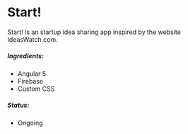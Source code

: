 # Start!

Start! is an startup idea sharing app inspired by the website IdeasWatch.com.

##### Ingredients:
  - Angular 5
  - Firebase
  - Custom CSS

##### Status: 
  - Ongoing
